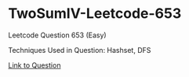 # TwoSumIV-Leetcode-653

Leetcode Question 653 (Easy)

Techniques Used in Question:
Hashset, DFS

[Link to Question](https://leetcode.com/problems/two-sum-iv-input-is-a-bst/)
